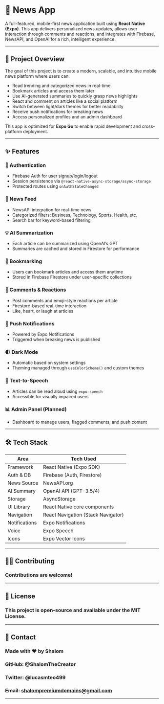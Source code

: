 # 📰 News App

A full-featured, mobile-first news application built using **React Native (Expo)**. This app delivers personalized news updates, allows user interaction through comments and reactions, and integrates with Firebase, NewsAPI, and OpenAI for a rich, intelligent experience.

---

## 🎯 Project Overview

The goal of this project is to create a modern, scalable, and intuitive mobile news platform where users can:

- Read trending and categorized news in real-time
- Bookmark articles and access them later
- Use AI-generated summaries to quickly grasp news highlights
- React and comment on articles like a social platform
- Switch between light/dark themes for better readability
- Receive push notifications for breaking news
- Access personalized profiles and an admin dashboard

This app is optimized for **Expo Go** to enable rapid development and cross-platform deployment.

---

## ✨ Features

### 🔐 Authentication
- Firebase Auth for user signup/login/logout
- Session persistence via `@react-native-async-storage/async-storage`
- Protected routes using `onAuthStateChanged`

### 📰 News Feed
- NewsAPI integration for real-time news
- Categorized filters: Business, Technology, Sports, Health, etc.
- Search bar for keyword-based filtering

### 💡 AI Summarization
- Each article can be summarized using OpenAI’s GPT
- Summaries are cached and stored in Firestore for performance

### 🔖 Bookmarking
- Users can bookmark articles and access them anytime
- Stored in Firebase Firestore under user-specific collections

### 💬 Comments & Reactions
- Post comments and emoji-style reactions per article
- Firestore-based real-time interaction
- Like, heart, or laugh at articles

### 🔔 Push Notifications
- Powered by Expo Notifications
- Triggered when breaking news is published

### 🌓 Dark Mode
- Automatic based on system settings
- Theming managed through `useColorScheme()` and custom themes

### 📢 Text-to-Speech
- Articles can be read aloud using `expo-speech`
- Accessible for visually impaired users

### 📊 Admin Panel (Planned)
- Dashboard to manage users, flagged comments, and push content

---

## 🛠 Tech Stack

| Area         | Tech Used                            |
|--------------|--------------------------------------|
| Framework    | React Native (Expo SDK)              |
| Auth & DB    | Firebase (Auth, Firestore)           |
| News Source  | NewsAPI.org                          |
| AI Summary   | OpenAI API (GPT-3.5/4)               |
| Storage      | AsyncStorage                         |
| UI Library   | React Native core components         |
| Navigation   | React Navigation (Stack Navigator)   |
| Notifications| Expo Notifications                   |
| Voice        | Expo Speech                          |
| Icons        | Expo Vector Icons                    |

---


## 🧑‍💻 Contributing
### Contributions are welcome!

---


## 📄 License
### This project is open-source and available under the MIT License.

---

## 🙋 Contact
### Made with ❤️ by Shalom
### GitHub: @ShalomTheCreator
### Twitter: @lucasmteo499
### Email: shalompremiumdomains@gmail.com

---

